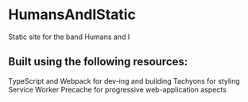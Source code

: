 # HumansAndIStatic
Static site for the band Humans and I

Built using the following resources:
-----------------------------------
TypeScript and Webpack for dev-ing and building
Tachyons for styling
Service Worker Precache for progressive web-application aspects

